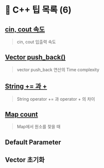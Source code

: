 
# 🚩 C++ 팁 목록 (6)

##  [cin, cout 속도](../cin.md)

> cin, cout 입출력 속도 
 

## [Vector push_back()](../vector_pb.md)
> vector push_back 연산의 Time complexity 

 
##  [String += 과 +](../string.md)
> String operator += 과 operator + 의 차이 


##  [Map count](../map_count.md)
> Map에서 원소를 찾을 때

 
##  Default Parameter 
 

## Vector 초기화
